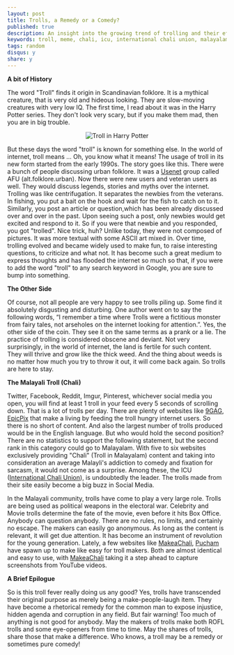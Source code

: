 ```yaml
---
layout: post
title: Trolls, a Remedy or a Comedy?
published: true
description: An insight into the growing trend of trolling and their effects.
keywords: troll, meme, chali, icu, international chali union, malayalam trolls, trolling, kerala, remedy , comedy, malayali
tags: random
disqus:	y
share: y
---
```


**A bit of History**

The word "Troll" finds it origin in Scandinavian folklore.  It is a mythical creature, that is very old and hideous looking. They are slow-moving  creatures with very low IQ. The first time, I read about it was in the Harry Potter series. They don't look very scary, but if you make them mad, then you are in big trouble.

<center><img src="http://cdn-simplyblog.rhcloud.com/uploads/big/98133da3cb34362587f22030a6ea52ac.jpg" alt="Troll in Harry Potter" /></center>

But these days the word "troll" is known for something else. In the world of internet, troll means ... Oh, you know what it means! The usage of troll in its new form started from the early 1990s. The story goes like this. There were a bunch of people discussing urban folklore. It was a [Usenet](https://en.wikipedia.org/wiki/Usenet) group called AFU (alt.folklore.urban). Now there were new users and veteran users as well. They would discuss legends, stories and myths over the internet. Trolling was like centrifugation. It separates the newbies from the veterans. In fishing, you put a bait on the hook and wait for the fish to catch on to it. Similarly, you post an article or question,which has been already discussed  over and over in the past. Upon seeing such a post, only newbies would get excited and respond to it. So if you were that newbie and you responded, you got "trolled". Nice trick, huh? Unlike today, they were not composed of pictures. It was more textual with some ASCII art mixed in.  Over time, trolling evolved and became widely used to make fun, to raise interesting questions, to criticize and what not. It has become such a great medium to express thoughts and has flooded the internet so much so that, if you were to add the word "troll" to any search keyword in Google, you are sure to bump into something.

**The Other Side**

Of course, not all people are very happy to see trolls piling up. Some find it absolutely disgusting and disturbing. One author went on to say the following words, “I remember a time where Trolls were a fictitious monster from fairy tales, not arseholes on the internet looking for attention.”. Yes, the other side of the coin. They see it on the same terms as a prank or a lie. The practice of trolling is considered obscene and deviant. Not very surprisingly, in the world of internet, the land is fertile for such content. They will thrive and grow like the thick weed. And the thing about weeds is no matter how much you try to throw it out, it will come back again. So trolls are here to stay.

**The Malayali Troll (Chali)**

Twitter, Facebook, Reddit, Imgur, Pinterest, whichever social media you open, you will find at least 1 troll in your feed every 5 seconds of scrolling down. That is a lot of trolls per day. There are plenty of websites like [9GAG](http://9gag.com/), [EpicPix](http://epicpix.com/) that make a living by feeding the troll hungry internet users. So there is no short of content. And also the largest number of trolls produced would be in the English language. But who would hold the second position? There are no statistics to support the following statement, but the second rank in this category could go to Malayalam. With five to six websites exclusively providing "Chali" (Troll in Malayalam) content and taking into consideration an average Malayli's addiction to comedy and fixation for sarcasm, it would not come as a surprise. Among these, the ICU ([International Chali Union](http://chaluunion.com/)), is undoubtedly the leader. The trolls made from their site easily become a big buzz in Social Media.

In the Malayali community, trolls have come to play a very large role. Trolls are being used as political weapons in the electoral war. Celebrity and Movie trolls determine the fate of the movie, even before it hits Box Office. Anybody can question anybody. There are no rules, no limits, and certainly no escape. The makers can easily go anonymous. As long as the content is relevant, it will get due attention. It has become an instrument of revolution for the young generation. Lately, a few websites like [MakeaChali](http://www.makeachali.com/), [Pucham](https://www.pucham.com/) have spawn up to make like easy for troll makers. Both are almost identical and easy to use, with [MakeaChali](http://www.makeachali.com/) taking it a step ahead to capture screenshots from YouTube videos.

**A Brief Epilogue**

So is this troll fever really doing us any good? Yes, trolls have transcended their original purpose as merely being a make-people-laugh item. They have become a rhetorical remedy for the common man to expose injustice, hidden agenda and corruption in any field. But fair warning! Too much of anything is not good for anybody. May the makers of trolls make both ROFL trolls and some eye-openers from time to time. May the shares of trolls, share those that make a difference. Who knows, a troll may be a remedy or sometimes pure comedy!

